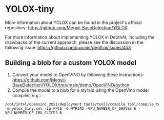 # YOLOX-tiny

More information about YOLOX can be found in the project's official repository: https://github.com/Megvii-BaseDetection/YOLOX

For more information about implementing YOLOX in DepthAI, including the drawbacks of the current approach, please see the discussion in the following issue: https://github.com/luxonis/depthai/issues/453

## Building a blob for a custom YOLOX model

1. Convert your model to OpenVINO by following these instructions: https://github.com/Megvii-BaseDetection/YOLOX/tree/main/demo/OpenVINO/python
2. Compile the model to a blob for a myraid using the OpenVino model compiler, e.g.:
```shell
/opt/intel/openvino_2021/deployment_tools/tools/compile_tool/compile_tool -m yolox_tiny.xml -ip FP16 -d MYRIAD -VPU_NUMBER_OF_SHAVES 6 -VPU_NUMBER_OF_CMX_SLICES 6
```